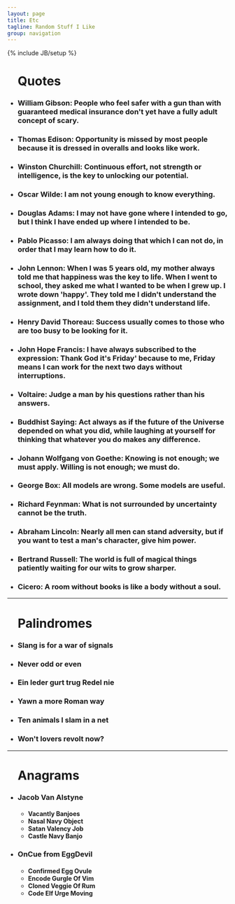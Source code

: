 ```yaml
---
layout: page
title: Etc
tagline: Random Stuff I Like
group: navigation
---
```

{% include JB/setup %}

<div class="floatingBox" style="margin-top:25px">
  <ul>
    <h1>Quotes</h1>
    <li><h3>William Gibson: People who feel safer with a gun than with guaranteed medical insurance don't yet have a fully adult concept of scary.</h3></li>
    <li><h3>Thomas Edison: Opportunity is missed by most people because it is dressed in overalls and looks like work.</h3></li>
    <li><h3>Winston Churchill: Continuous effort, not strength or intelligence, is the key to unlocking our potential.</h3></li>
    <li><h3>Oscar Wilde: I am not young enough to know everything.</h3></li>
    <li><h3>Douglas Adams: I may not have gone where I intended to go, but I think I have ended up where I intended to be.</h3></li>
    <li><h3>Pablo Picasso: I am always doing that which I can not do, in order that I may learn how to do it.</h3></li>
    <li><h3>John Lennon: When I was 5 years old, my mother always told me that happiness was the key to life. When I went to school, they asked me what I wanted to be when I grew up. I wrote down 'happy'. They told me I didn't understand the assignment, and I told them they didn't understand life.</h3></li>
    <li><h3>Henry David Thoreau: Success usually comes to those who are too busy to be looking for it.</h3></li>
    <li><h3>John Hope Francis: I have always subscribed to the expression: Thank God it's Friday' because to me, Friday means I can work for the next two days without interruptions.</h3></li>
    <li><h3>Voltaire: Judge a man by his questions rather than his answers.</h3></li>
    <li><h3>Buddhist Saying: Act always as if the future of the Universe depended on what you did, while laughing at yourself for thinking that whatever you do makes any difference.</h3></li>
    <li><h3>Johann Wolfgang von Goethe: Knowing is not enough; we must apply. Willing is not enough; we must do.</h3></li>
    <li><h3>George Box: All models are wrong. Some models are useful.</h3></li>
    <li><h3>Richard Feynman: What is not surrounded by uncertainty cannot be the truth.</h3></li>
    <li><h3>Abraham Lincoln: Nearly all men can stand adversity, but if you want to test a man's character, give him power.</h3></li>
    <li><h3>Bertrand Russell: The world is full of magical things patiently waiting for our wits to grow sharper.</h3></li>
    <li><h3>Cicero: A room without books is like a body without a soul.</h3></li>
  </ul>
  <hr/>
  <ul>
    <h1>Palindromes</h1>
    <li><h3>Slang is for a war of signals</h3></li>
    <li><h3>Never odd or even</h3></li>
    <li><h3>Ein leder gurt trug Redel nie</h3></li>
    <li><h3>Yawn a more Roman way</h3></li>
    <li><h3>Ten animals I slam in a net</h3></li>
    <li><h3>Won't lovers revolt now?</h3></li>
  </ul>
  <hr/>
  <ul>
    <h1>Anagrams</h1>
    <li><h3>Jacob Van Alstyne</h3></li>
      <ul>
        <h4>
          <li>Vacantly Banjoes</li>
          <li>Nasal Navy Object</li>
          <li>Satan Valency Job</li>
          <li>Castle Navy Banjo</li>
        </h4>
      </ul>
    <li><h3>OnCue from EggDevil</h3></li>
      <ul>
        <h4>
          <li>Confirmed Egg Ovule</li>
          <li>Encode Gurgle Of Vim</li>
          <li>Cloned Veggie Of Rum</li>
          <li>Code Elf Urge Moving</li>
        </h4>
      </ul>
  </ul>
</div>
